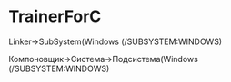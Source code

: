 # TrainerForC

Linker->SubSystem(Windows (/SUBSYSTEM:WINDOWS)

Компоновщик->Система->Подсистема(Windows (/SUBSYSTEM:WINDOWS)
